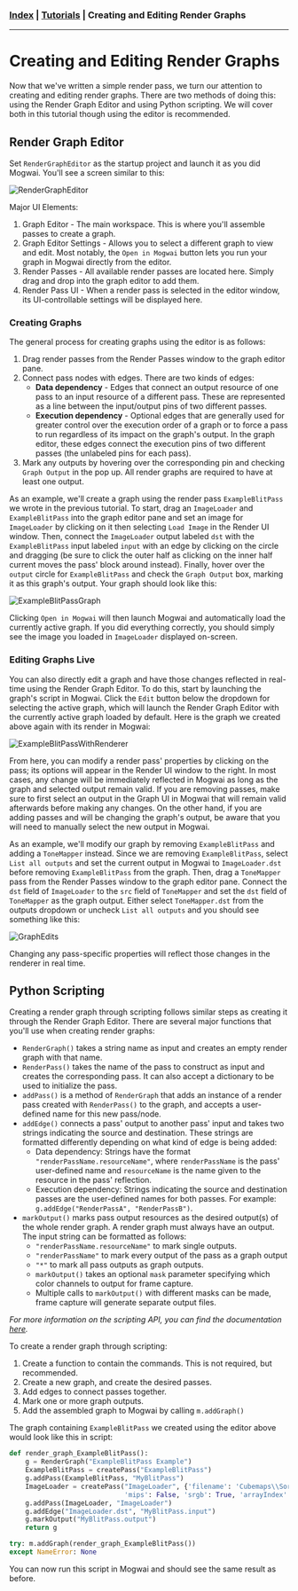 ### [Index](../index.md) | [Tutorials](./index.md) | Creating and Editing Render Graphs

--------

# Creating and Editing Render Graphs

Now that we've written a simple render pass, we turn our attention to creating and editing render graphs. There are two methods of doing this: using the Render Graph Editor and using Python scripting. We will cover both in this tutorial though using the editor is recommended.

## Render Graph Editor
Set `RenderGraphEditor` as the startup project and launch it as you did Mogwai. You'll see a screen similar to this:

![RenderGraphEditor](./images/render-graph-editor.png)

Major UI Elements:

1. Graph Editor - The main workspace. This is where you'll assemble passes to create a graph.
2. Graph Editor Settings - Allows you to select a different graph to view and edit. Most notably, the `Open in Mogwai` button lets you run your graph in Mogwai directly from the editor.
3. Render Passes - All available render passes are located here. Simply drag and drop into the graph editor to add them.
4. Render Pass UI - When a render pass is selected in the editor window, its UI-controllable settings will be displayed here.

### Creating Graphs
The general process for creating graphs using the editor is as follows:

1. Drag render passes from the Render Passes window to the graph editor pane.
2. Connect pass nodes with edges. There are two kinds of edges:
    - **Data dependency** - Edges that connect an output resource of one pass to an input resource of a different pass. These are represented as a line between the input/output pins of two different passes.
    - **Execution dependency** - Optional edges that are generally used for greater control over the execution order of a graph or to force a pass to run regardless of its impact on the graph's output. In the graph editor, these edges connect the execution pins of two different passes (the unlabeled pins for each pass).
3. Mark any outputs by hovering over the corresponding pin and checking `Graph Output` in the pop up. All render graphs are required to have at least one output.

As an example, we'll create a graph using the render pass `ExampleBlitPass` we wrote in the previous tutorial. To start, drag an `ImageLoader` and `ExampleBlitPass` into the graph editor pane and set an image for `ImageLoader` by clicking on it then selecting `Load Image` in the Render UI window. Then, connect the `ImageLoader` output labeled `dst` with the `ExampleBlitPass` input labeled `input` with an edge by clicking on the circle and dragging (be sure to click the outer half as clicking on the inner half current moves the pass' block around instead). Finally, hover over the `output` circle for `ExampleBlitPass` and check the `Graph Output` box, marking it as this graph's output. Your graph should look like this:

![ExampleBlitPassGraph](./images/example-blit-pass-graph.png)

Clicking `Open in Mogwai` will then launch Mogwai and automatically load the currently active graph. If you did everything correctly, you should simply see the image you loaded in `ImageLoader` displayed on-screen.

### Editing Graphs Live
You can also directly edit a graph and have those changes reflected in real-time using the Render Graph Editor. To do this, start by launching the graph's script in Mogwai. Click the `Edit` button below the dropdown for selecting the active graph, which will launch the Render Graph Editor with the currently active graph loaded by default. Here is the graph we created above again with its render in Mogwai:

![ExampleBlitPassWithRenderer](./images/example-blit-pass-with-renderer.png)

From here, you can modify a render pass' properties by clicking on the pass; its options will appear in the Render UI window to the right. In most cases, any change will be immediately reflected in Mogwai as long as the graph and selected output remain valid. If you are removing passes, make sure to first select an output in the Graph UI in Mogwai that will remain valid afterwards before making any changes. On the other hand, if you are adding passes and will be changing the graph's output, be aware that you will need to manually select the new output in Mogwai.

As an example, we'll modify our graph by removing `ExampleBlitPass` and adding a `ToneMapper` instead. Since we are removing `ExampleBlitPass`, select `List all outputs` and set the current output in Mogwai to `ImageLoader.dst` before removing `ExampleBlitPass` from the graph. Then, drag a `ToneMapper` pass from the Render Passes window to the graph editor pane. Connect the `dst` field of `ImageLoader` to the `src` field of `ToneMapper` and set the `dst` field of `ToneMapper` as the graph output. Either select `ToneMapper.dst` from the outputs dropdown or uncheck `List all outputs` and you should see something like this:

![GraphEdits](./images/graph-edits.png)

Changing any pass-specific properties will reflect those changes in the renderer in real time.

## Python Scripting
Creating a render graph through scripting follows similar steps as creating it through the Render Graph Editor. There are several major functions that you'll use when creating render graphs:
- `RenderGraph()` takes a string name as input and creates an empty render graph with that name.
- `RenderPass()` takes the name of the pass to construct as input and creates the corresponding pass. It can also accept a dictionary to be used to initialize the pass.
- `addPass()` is a method of `RenderGraph` that adds an instance of a render pass created with `RenderPass()` to the graph, and accepts a user-defined name for this new pass/node.
- `addEdge()` connects a pass' output to another pass' input and takes two strings indicating the source and destination. These strings are formatted differently depending on what kind of edge is being added:
    - Data dependency: Strings have the format `"renderPassName.resourceName"`, where `renderPassName` is the pass' user-defined name and `resourceName` is the name given to the resource in the pass' reflection.
    - Execution dependency: Strings indicating the source and destination passes are the user-defined names for both passes. For example: `g.addEdge("RenderPassA", "RenderPassB")`.
- `markOutput()` marks pass output resources as the desired output(s) of the whole render graph. A render graph must always have an output. The input string can be formatted as follows:
    - `"renderPassName.resourceName"` to mark single outputs.
    -  `"renderPassName"` to mark every output of the pass as a graph output
    - `"*"` to mark all pass outputs as graph outputs.
    - `markOutput()` takes an optional `mask` parameter specifying which color channels to output for frame capture.
    - Multiple calls to `markOutput()` with different masks can be made, frame capture will generate separate output files.

*For more information on the scripting API, you can find the documentation [here](../usage/scripting.md).*

To create a render graph through scripting:
1. Create a function to contain the commands. This is not required, but recommended.
2. Create a new graph, and create the desired passes.
3. Add edges to connect passes together.
4. Mark one or more graph outputs.
5. Add the assembled graph to Mogwai by calling `m.addGraph()`

The graph containing `ExampleBlitPass` we created using the editor above would look like this in script:

```python
def render_graph_ExampleBlitPass():
    g = RenderGraph("ExampleBlitPass Example")
    ExampleBlitPass = createPass("ExampleBlitPass")
    g.addPass(ExampleBlitPass, "MyBlitPass")
    ImageLoader = createPass("ImageLoader", {'filename': 'Cubemaps\\Sorsele3\\posz.jpg',
                             'mips': False, 'srgb': True, 'arrayIndex': 0, 'mipLevel': 0})
    g.addPass(ImageLoader, "ImageLoader")
    g.addEdge("ImageLoader.dst", "MyBlitPass.input")
    g.markOutput("MyBlitPass.output")
    return g

try: m.addGraph(render_graph_ExampleBlitPass())
except NameError: None
```

You can now run this script in Mogwai and should see the same result as before.
